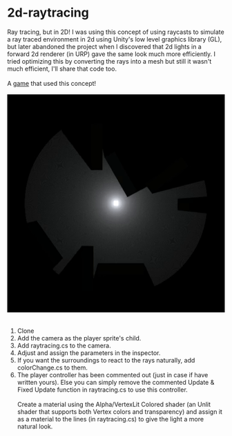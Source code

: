 # 2d-raytracing
Ray tracing, but in 2D!
I was using this concept of using raycasts to simulate a ray traced environment in 2d using Unity's low level graphics library (GL), but later abandoned the project when I discovered that 2d lights in a forward 2d renderer (in URP) gave the same look much more efficiently. I tried optimizing this by converting the rays into a mesh but still it wasn't much efficient, I'll share that code too.<br><br>
A [game](https://makra.itch.io/two-opposites) that used this concept!<br><br>
<img src= "RTDemo.gif"><br><br>
1. Clone
2. Add the camera as the player sprite's child.
3. Add raytracing.cs to the camera.
4. Adjust and assign the parameters in the inspector.
5. If you want the surroundings to react to the rays naturally, add colorChange.cs to them.
6. The player controller has been commented out (just in case if have written yours). Else you can simply remove the commented Update & Fixed Update function in raytracing.cs to use this controller.<br><br>
Create a material using the Alpha/VertexLit Colored shader (an Unlit shader that supports both Vertex colors and transparency) and assign it as a material to the lines (in raytracing.cs) to give the light a more natural look.
